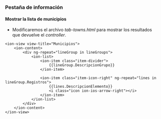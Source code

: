 ### Pestaña de información
#### Mostrar la lista de municipios

- Modificaremos el archivo *tab-towns.html* para mostrar los resultados que devuelve el *controller*.

```
<ion-view view-title="Municipios">
    <ion-content>
        <div ng-repeat="lineGroup in lineGroups">
            <ion-list>
                <ion-item class="item-divider">
                    {{lineGroup.DescripcionGrupo}}
                </ion-item>

                <ion-item class="item-icon-right" ng-repeat="lines in lineGroup.Registros">
                    {{lines.DescripcionElemento}}
                    <i class="icon ion-ios-arrow-right"></i>
                </ion-item>
            </ion-list>
        </div>
    </ion-content>
</ion-view>
```
